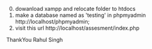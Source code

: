 0. dowanload xampp and relocate folder to htdocs  
1. make a database named as 'testing' in phpmyadmin http://localhost/phpmyadmin;
2. visit this url http://localhost/assesment/index.php

ThankYou 
Rahul Singh